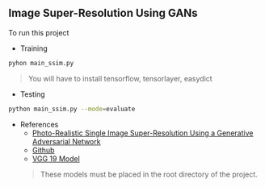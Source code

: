 ## Image Super-Resolution Using GANs

To run this project

* Training

```bash
pyhon main_ssim.py
```

> You will have to install tensorflow, tensorlayer, easydict

* Testing

```bash
python main_ssim.py --mode=evaluate
```
* References
  * [Photo-Realistic Single Image Super-Resolution Using a Generative Adversarial Network](https://arxiv.org/abs/1609.04802)
  * [Github](https://github.com/tensorlayer/srgan)
  * [VGG 19 Model](https://mega.nz/#!xZ8glS6J!MAnE91ND_WyfZ_8mvkuSa2YcA7q-1ehfSm-Q1fxOvvs)
  > These models must be placed in the root directory of the project.
